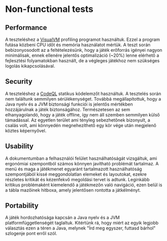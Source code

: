 # Non-functional tests

## Performance

A teszteléshez a [VisualVM](https://visualvm.github.io/) profiling programot használtuk. Ezzel a program futása közbeni CPU időt és memória használatot mértük. A teszt során bebizonyosodott az a feltételezésünk, hogy a játék erőforrás igényei nagyon minimálisak, ennek ellenére jelentős optimalizáció (~20%) lenne elérhető a fejlesztési folyamatokban használt, de a végleges játékhoz nem szükséges logolás kikapcsolásával.

## Security

A teszteléshez a [CodeQL](https://securitylab.github.com/tools/codeql) statikus kódelemzőt használtuk. A tesztelés során nem találtunk semmilyen sérülékenységet. Továbbá megállapítottuk, hogy a Java nyelv és a JVM biztonsági funkciói is jelentős mértékben hozzájárulnak a játék biztonságához. Természetesen az sem elhanyagolandó, hogy a játék offline, így nem áll szemben semmilyen külső támadással. Az egyetlen terület ami tényleg sebezhetőnek bizonyult, a csalás volt, ami könnyedén megnehezíthető egy kör vége után megjelenő köztes képernyővel.

## Usability

A dokumentumban a felhasználói felület használhatóságát vizsgáltuk, ami ergonómiai szempontból számos könnyen javítható problémát tartalmaz. A menü és maga a játékmenet egyaránt tartalmazott használhatóság szempontjából kissé meggondolatlan elemeket és layoutokat, ezekre részletes kritikát és kézenfekvő megoldási tervet is adtunk. Leginkább kritikus problémaként kiemelendő a játékmezőn való navigáció, ezen belül is a tábla mazőinek hitboxa, amely jelentősen rontotta a játkélményt.

## Portability

A játék hordozhatósága kapcsán a Java nyelv és a JVM platformfüggetlenségét taglaltuk. Kitértünk rá, hogy miért az egyik legjobb választás ezen a téren a Java, melynek "Írd meg egyszer, futtasd bárhol" szlogenje pont erről szól.
